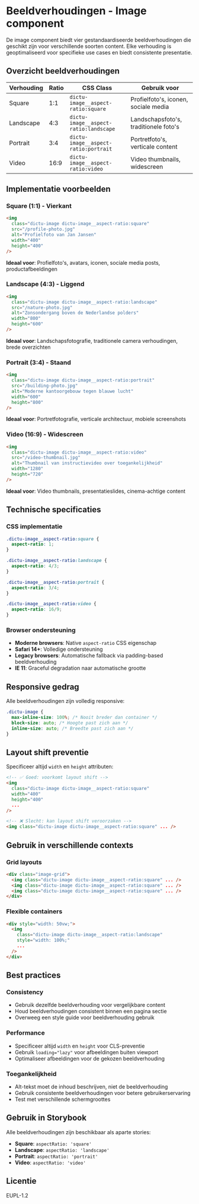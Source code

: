 # Beeldverhoudingen - Image component

De image component biedt vier gestandaardiseerde beeldverhoudingen die geschikt
zijn voor verschillende soorten content. Elke verhouding is geoptimaliseerd voor
specifieke use cases en biedt consistente presentatie.

## Overzicht beeldverhoudingen

| Verhouding | Ratio | CSS Class                             | Gebruik voor                          |
| ---------- | ----- | ------------------------------------- | ------------------------------------- |
| Square     | 1:1   | `dictu-image__aspect-ratio:square`    | Profielfoto's, iconen, sociale media  |
| Landscape  | 4:3   | `dictu-image__aspect-ratio:landscape` | Landschapsfoto's, traditionele foto's |
| Portrait   | 3:4   | `dictu-image__aspect-ratio:portrait`  | Portretfoto's, verticale content      |
| Video      | 16:9  | `dictu-image__aspect-ratio:video`     | Video thumbnails, widescreen          |

## Implementatie voorbeelden

### Square (1:1) - Vierkant

```html
<img
  class="dictu-image dictu-image__aspect-ratio:square"
  src="/profile-photo.jpg"
  alt="Profielfoto van Jan Jansen"
  width="400"
  height="400"
/>
```

**Ideaal voor**: Profielfoto's, avatars, iconen, sociale media posts,
productafbeeldingen

### Landscape (4:3) - Liggend

```html
<img
  class="dictu-image dictu-image__aspect-ratio:landscape"
  src="/nature-photo.jpg"
  alt="Zonsondergang boven de Nederlandse polders"
  width="800"
  height="600"
/>
```

**Ideaal voor**: Landschapsfotografie, traditionele camera verhoudingen, brede
overzichten

### Portrait (3:4) - Staand

```html
<img
  class="dictu-image dictu-image__aspect-ratio:portrait"
  src="/building-photo.jpg"
  alt="Moderne kantoorgebouw tegen blauwe lucht"
  width="600"
  height="800"
/>
```

**Ideaal voor**: Portretfotografie, verticale architectuur, mobiele screenshots

### Video (16:9) - Widescreen

```html
<img
  class="dictu-image dictu-image__aspect-ratio:video"
  src="/video-thumbnail.jpg"
  alt="Thumbnail van instructievideo over toegankelijkheid"
  width="1280"
  height="720"
/>
```

**Ideaal voor**: Video thumbnails, presentatieslides, cinema-achtige content

## Technische specificaties

### CSS implementatie

```scss
.dictu-image__aspect-ratio:square {
  aspect-ratio: 1;
}

.dictu-image__aspect-ratio:landscape {
  aspect-ratio: 4/3;
}

.dictu-image__aspect-ratio:portrait {
  aspect-ratio: 3/4;
}

.dictu-image__aspect-ratio:video {
  aspect-ratio: 16/9;
}
```

### Browser ondersteuning

- **Moderne browsers**: Native `aspect-ratio` CSS eigenschap
- **Safari 14+**: Volledige ondersteuning
- **Legacy browsers**: Automatische fallback via padding-based beeldverhouding
- **IE 11**: Graceful degradation naar automatische grootte

## Responsive gedrag

Alle beeldverhoudingen zijn volledig responsive:

```css
.dictu-image {
  max-inline-size: 100%; /* Nooit breder dan container */
  block-size: auto; /* Hoogte past zich aan */
  inline-size: auto; /* Breedte past zich aan */
}
```

## Layout shift preventie

Specificeer altijd `width` en `height` attributen:

```html
<!-- ✅ Goed: voorkomt layout shift -->
<img
  class="dictu-image dictu-image__aspect-ratio:square"
  width="400"
  height="400"
  ...
/>

<!-- ❌ Slecht: kan layout shift veroorzaken -->
<img class="dictu-image dictu-image__aspect-ratio:square" ... />
```

## Gebruik in verschillende contexts

### Grid layouts

```html
<div class="image-grid">
  <img class="dictu-image dictu-image__aspect-ratio:square" ... />
  <img class="dictu-image dictu-image__aspect-ratio:square" ... />
  <img class="dictu-image dictu-image__aspect-ratio:square" ... />
</div>
```

### Flexible containers

```html
<div style="width: 50vw;">
  <img
    class="dictu-image dictu-image__aspect-ratio:landscape"
    style="width: 100%;"
    ...
  />
</div>
```

## Best practices

### Consistency

- Gebruik dezelfde beeldverhouding voor vergelijkbare content
- Houd beeldverhoudingen consistent binnen een pagina sectie
- Overweeg een style guide voor beeldverhouding gebruik

### Performance

- Specificeer altijd `width` en `height` voor CLS-preventie
- Gebruik `loading="lazy"` voor afbeeldingen buiten viewport
- Optimaliseer afbeeldingen voor de gekozen beeldverhouding

### Toegankelijkheid

- Alt-tekst moet de inhoud beschrijven, niet de beeldverhouding
- Gebruik consistente beeldverhoudingen voor betere gebruikerservaring
- Test met verschillende schermgroottes

## Gebruik in Storybook

Alle beeldverhoudingen zijn beschikbaar als aparte stories:

- **Square**: `aspectRatio: 'square'`
- **Landscape**: `aspectRatio: 'landscape'`
- **Portrait**: `aspectRatio: 'portrait'`
- **Video**: `aspectRatio: 'video'`

## Licentie

EUPL-1.2

